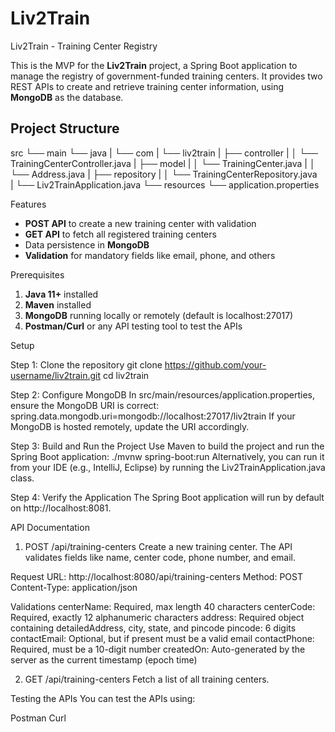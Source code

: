 # Liv2Train
Liv2Train - Training Center Registry

This is the MVP for the **Liv2Train** project, a Spring Boot application to manage the registry of government-funded training centers. It provides two REST APIs to create and retrieve training center information, using **MongoDB** as the database.

## Project Structure

src 
 └── main 
       └── java 
       |     └── com 
       |            └── liv2train 
       |                  ├── controller 
       |                  │ └── TrainingCenterController.java 
       |                  ├── model 
       |                  │ └── TrainingCenter.java 
       |                  │ └── Address.java 
       |                  ├── repository 
       |                  │ └── TrainingCenterRepository.java  
       |                  └── Liv2TrainApplication.java 
       └── resources 
             └── application.properties



Features

- **POST API** to create a new training center with validation
- **GET API** to fetch all registered training centers
- Data persistence in **MongoDB**
- **Validation** for mandatory fields like email, phone, and others

Prerequisites

1. **Java 11+** installed
2. **Maven** installed
3. **MongoDB** running locally or remotely (default is localhost:27017)
4. **Postman/Curl** or any API testing tool to test the APIs

Setup

Step 1: Clone the repository
git clone https://github.com/your-username/liv2train.git
cd liv2train

Step 2: Configure MongoDB
In src/main/resources/application.properties, ensure the MongoDB URI is correct:
spring.data.mongodb.uri=mongodb://localhost:27017/liv2train
If your MongoDB is hosted remotely, update the URI accordingly.

Step 3: Build and Run the Project
Use Maven to build the project and run the Spring Boot application:
./mvnw spring-boot:run
Alternatively, you can run it from your IDE (e.g., IntelliJ, Eclipse) by running the Liv2TrainApplication.java class.

Step 4: Verify the Application
The Spring Boot application will run by default on http://localhost:8081.

API Documentation
1. POST /api/training-centers
Create a new training center. The API validates fields like name, center code, phone number, and email.

Request
URL: http://localhost:8080/api/training-centers
Method: POST
Content-Type: application/json


Validations
centerName: Required, max length 40 characters
centerCode: Required, exactly 12 alphanumeric characters
address: Required object containing detailedAddress, city, state, and pincode
pincode: 6 digits
contactEmail: Optional, but if present must be a valid email
contactPhone: Required, must be a 10-digit number
createdOn: Auto-generated by the server as the current timestamp (epoch time)

2. GET /api/training-centers
Fetch a list of all training centers.

Testing the APIs
You can test the APIs using:

Postman
Curl
